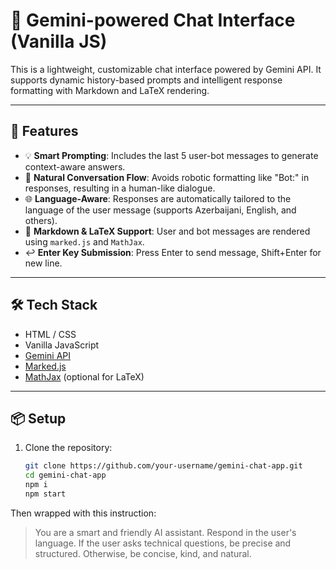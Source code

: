 # 💬 Gemini-powered Chat Interface (Vanilla JS)

This is a lightweight, customizable chat interface powered by Gemini API. It supports dynamic history-based prompts and intelligent response formatting with Markdown and LaTeX rendering.

---

## 🚀 Features

- 💡 **Smart Prompting**: Includes the last 5 user-bot messages to generate context-aware answers.
- 🧠 **Natural Conversation Flow**: Avoids robotic formatting like "Bot:" in responses, resulting in a human-like dialogue.
- 🌐 **Language-Aware**: Responses are automatically tailored to the language of the user message (supports Azerbaijani, English, and others).
- 🧾 **Markdown & LaTeX Support**: User and bot messages are rendered using `marked.js` and `MathJax`.
- ↩️ **Enter Key Submission**: Press Enter to send message, Shift+Enter for new line.

---

## 🛠️ Tech Stack

- HTML / CSS
- Vanilla JavaScript
- [Gemini API](https://ai.google.dev/)
- [Marked.js](https://github.com/markedjs/marked)
- [MathJax](https://www.mathjax.org/) (optional for LaTeX)

---

## 📦 Setup

1. Clone the repository:
   ```bash
   git clone https://github.com/your-username/gemini-chat-app.git
   cd gemini-chat-app
   npm i
   npm start
    ```

Then wrapped with this instruction:

> You are a smart and friendly AI assistant. Respond in the user's language. If the user asks technical questions, be precise and structured. Otherwise, be concise, kind, and natural.

